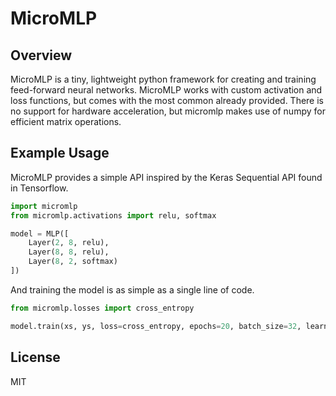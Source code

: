 # MicroMLP

## Overview

MicroMLP is a tiny, lightweight python framework for creating and training feed-forward neural networks. MicroMLP works with custom activation and loss functions, but comes with the most common already provided. 
There is no support for hardware acceleration, but micromlp makes use of numpy for efficient matrix operations.

## Example Usage
MicroMLP provides a simple API inspired by the Keras Sequential API found in Tensorflow.

```python
import micromlp
from micromlp.activations import relu, softmax

model = MLP([
    Layer(2, 8, relu),
    Layer(8, 8, relu),
    Layer(8, 2, softmax)
])

```

And training the model is as simple as a single line of code.

```python
from micromlp.losses import cross_entropy

model.train(xs, ys, loss=cross_entropy, epochs=20, batch_size=32, learning_rate=0.01)
```

## License

MIT